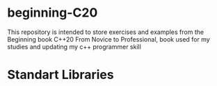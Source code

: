 # beginning-C20
This repository is intended to store exercises and examples from the Beginning book C++20 From Novice to Professional, book used for my studies and updating my c++ programmer skill
# Standart Libraries
